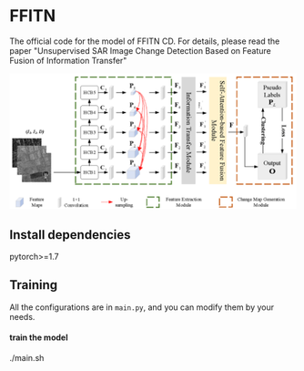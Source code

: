 # FFITN
The official code for the model of FFITN CD. For details, please read the paper "Unsupervised SAR Image Change Detection Based on Feature Fusion of Information Transfer"

<img src="https://github.com/TangXu-Group/FFITN/blob/main/Framework.png" width="800px">

## Install dependencies
  pytorch>=1.7
## Training
  All the configurations are in `main.py`, and you can modify them by your needs.
 
#### train the model
  ./main.sh
  
